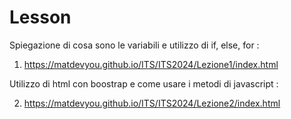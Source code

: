 # Lesson

Spiegazione di cosa sono le variabili e utilizzo di if, else, for : 
1) https://matdevyou.github.io/ITS/ITS2024/Lezione1/index.html <br>

Utilizzo di html con boostrap e come usare i metodi di javascript : <br>

2) https://matdevyou.github.io/ITS/ITS2024/Lezione2/index.html
